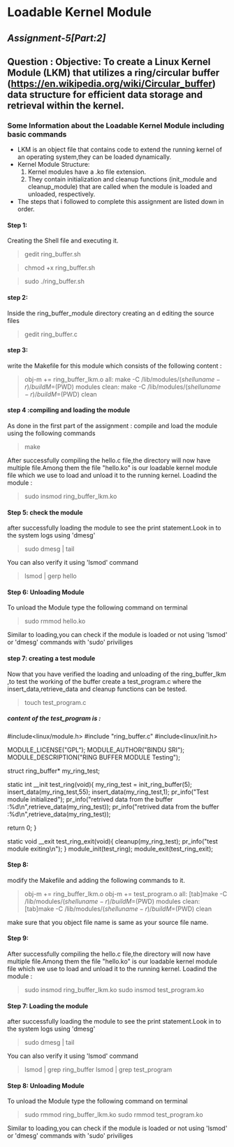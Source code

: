 # Loadable Kernel Module
## _Assignment-5[Part:2]_
## Question : Objective: To create a Linux Kernel Module (LKM) that utilizes a ring/circular buffer (https://en.wikipedia.org/wiki/Circular_buffer) data structure for efficient data storage and retrieval within the kernel.

### Some Information about the Loadable Kernel Module including basic commands
- LKM is an object file that contains code to extend the running kernel of an operating system,they can be loaded dynamically.
- Kernel Module Structure:
    1. Kernel modules have a .ko file extension.
    2. They contain initialization and cleanup functions (init_module and cleanup_module) that are called when the module is loaded and unloaded, respectively.
- The steps that i followed to complete this assignment are listed down in order.

#### Step 1:
Creating the Shell file and executing it.
> gedit ring_buffer.sh

> chmod +x ring_buffer.sh

> sudo ./ring_buffer.sh

#### step 2:
Inside the ring_buffer_module directory creating an d editing the source files
> gedit ring_buffer.c

#### step 3:
write the Makefile for this module which consists of the following content :
> obj-m += ring_buffer_lkm.o
 all:
	make -C /lib/modules/$(shell uname -r)/build M=$(PWD) modules
 clean:
	make -C /lib/modules/$(shell uname -r)/build M=$(PWD) clean

#### step 4 :compiling and loading the module
As done in the first part of the assignment : compile and load the module using the following commands
> make

After successfully compiling the hello.c file,the directory will now have multiple file.Among them the file "hello.ko" is our loadable kernel module file which we use to load and unload it to the running kernel.
Loadind the module :
 
> sudo insmod ring_buffer_lkm.ko

#### Step 5: check the module
after successfully loading the module to see the print statement.Look in to the system logs using 'dmesg'
> sudo dmesg | tail

You can also verify it using 'lsmod' command
> lsmod | gerp hello

#### Step 6: Unloading Module
To unload the Module type the following command on terminal
> sudo rmmod hello.ko

Similar to loading,you can check if the module is loaded or not using 'lsmod' or 'dmesg' commands with 'sudo' priviliges
#### step 7: creating a test module
Now that you have verified the loading and unloading of the ring_buffer_lkm ,to test the working of the buffer create a test_program.c where the insert_data,retrieve_data and cleanup functions can be tested.
> touch test_program.c

##### content of the test_program is : 
 #include<linux/module.h>
 #include "ring_buffer.c"
 #include<linux/init.h>

MODULE_LICENSE("GPL");
MODULE_AUTHOR("BINDU SRI");
MODULE_DESCRIPTION("RING BUFFER MODULE Testing");

struct ring_buffer* my_ring_test;

static int __init test_ring(void){
 my_ring_test = init_ring_buffer(5);
 insert_data(my_ring_test,55);
 insert_data(my_ring_test,1);
 pr_info("Test module initialized");
 pr_info("retrived data from the buffer :%d\n",retrieve_data(my_ring_test));
 pr_info("retrived data from the buffer :%d\n",retrieve_data(my_ring_test));
 
 return 0;
 }
 
 static void __exit test_ring_exit(void){
 cleanup(my_ring_test);
 pr_info("test module exiting\n");
 }
 module_init(test_ring);
 module_exit(test_ring_exit);
 

#### Step 8: 
modify the  Makefile and adding the following commands to it.
> obj-m += ring_buffer_lkm.o
obj-m += test_program.o
all:
	[tab]make -C /lib/modules/$(shell uname -r)/build M=$(PWD) modules
clean:
	[tab]make -C /lib/modules/$(shell uname -r)/build M=$(PWD) clean
	
make sure that you object file name is same as your source file name.

 

#### Step 9:
After successfully compiling the hello.c file,the directory will now have multiple file.Among them the file "hello.ko" is our loadable kernel module file which we use to load and unload it to the running kernel.
Loadind the module :
> sudo insmod ring_buffer_lkm.ko
sudo insmod test_program.ko

#### Step 7: Loading the module
after successfully loading the module to see the print statement.Look in to the system logs using 'dmesg'
> sudo dmesg | tail

You can also verify it using 'lsmod' command
> lsmod | grep ring_buffer
lsmod | grep test_program

#### Step 8: Unloading Module
To unload the Module type the following command on terminal
> sudo rmmod ring_buffer_lkm.ko
sudo rmmod test_program.ko

Similar to loading,you can check if the module is loaded or not using 'lsmod' or 'dmesg' commands with 'sudo' priviliges

   
